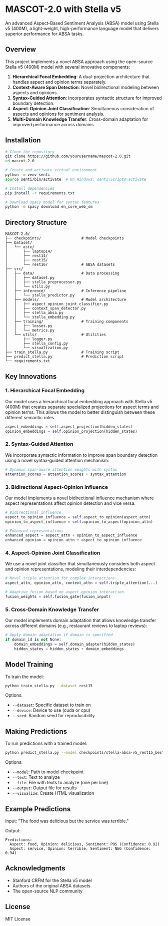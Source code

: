
# MASCOT-2.0 with Stella v5

An advanced Aspect-Based Sentiment Analysis (ABSA) model using Stella v5 (400M), a light-weight, high-performance language model that delivers superior performance for ABSA tasks.

## Overview

This project implements a novel ABSA approach using the open-source Stella v5 (400M) model with several innovative components:

1. **Hierarchical Focal Embedding**: A dual-projection architecture that handles aspect and opinion terms separately.
2. **Context-Aware Span Detection**: Novel bidirectional modeling between aspects and opinions.
3. **Syntax-Guided Attention**: Incorporates syntactic structure for improved boundary detection.
4. **Aspect-Opinion Joint Classification**: Simultaneous consideration of aspects and opinions for sentiment analysis.
5. **Multi-Domain Knowledge Transfer**: Cross-domain adaptation for improved performance across domains.

## Installation

```bash
# Clone the repository
git clone https://github.com/yourusername/mascot-2.0.git
cd mascot-2.0

# Create and activate virtual environment
python -m venv senti
source senti/bin/activate  # On Windows: senti\Scripts\activate

# Install dependencies
pip install -r requirements.txt

# Download spaCy model for syntax features
python -m spacy download en_core_web_sm
```

## Directory Structure

```
MASCOT-2.0/
├── checkpoints/                  # Model checkpoints
├── Dataset/
│   └── aste/
│       ├── laptop14/
│       ├── rest14/
│       ├── rest15/
│       └── rest16/               # ABSA datasets
├── src/
│   ├── data/                     # Data processing
│   │   ├── dataset.py
│   │   ├── stella_preprocessor.py
│   │   └── utils.py
│   ├── inference/                # Inference pipeline
│   │   └── stella_predictor.py
│   ├── models/                   # Model architecture
│   │   ├── aspect_opinion_joint_classifier.py
│   │   ├── context_span_detector.py
│   │   ├── stella_absa.py
│   │   └── stella_embedding.py
│   ├── training/                 # Training components
│   │   ├── losses.py
│   │   └── metrics.py
│   └── utils/                    # Utilities
│       ├── logger.py
│       ├── stella_config.py
│       └── visualization.py
├── train_stella.py               # Training script
├── predict_stella.py             # Prediction script
└── requirements.txt
```

## Key Innovations

### 1. Hierarchical Focal Embedding

Our model uses a hierarchical focal embedding approach with Stella v5 (400M) that creates separate specialized projections for aspect terms and opinion terms. This allows the model to better distinguish between these different semantic roles.

```python
aspect_embeddings = self.aspect_projection(hidden_states)
opinion_embeddings = self.opinion_projection(hidden_states)
```

### 2. Syntax-Guided Attention

We incorporate syntactic information to improve span boundary detection using a novel syntax-guided attention mechanism:

```python
# Dynamic span-aware attention weights with syntax
attention_scores = attention_scores + syntax_attention
```

### 3. Bidirectional Aspect-Opinion Influence

Our model implements a novel bidirectional influence mechanism where aspect representations affect opinion detection and vice versa:

```python
# Bidirectional influence
aspect_to_opinion_influence = self.aspect_to_opinion(aspect_attn)
opinion_to_aspect_influence = self.opinion_to_aspect(opinion_attn)

# Enhanced representations
enhanced_aspect = aspect_attn + opinion_to_aspect_influence
enhanced_opinion = opinion_attn + aspect_to_opinion_influence
```

### 4. Aspect-Opinion Joint Classification

We use a novel joint classifier that simultaneously considers both aspect and opinion representations, modeling their interdependencies:

```python
# Novel triple attention for complex interactions
aspect_attn, opinion_attn, context_attn = self.triple_attention(...)

# Adaptive fusion based on aspect-opinion interaction
fusion_weights = self.fusion_gate(fusion_input)
```

### 5. Cross-Domain Knowledge Transfer

Our model implements domain adaptation that allows knowledge transfer across different domains (e.g., restaurant reviews to laptop reviews):

```python
# Apply domain adaptation if domain is specified
if domain_id is not None:
    domain_embeddings = self.domain_adapter(hidden_states)
    hidden_states = hidden_states + domain_embeddings
```

## Model Training

To train the model:

```bash
python train_stella.py --dataset rest15
```

Options:
- `--dataset`: Specific dataset to train on
- `--device`: Device to use (cuda or cpu)
- `--seed`: Random seed for reproducibility

## Making Predictions

To run predictions with a trained model:

```bash
python predict_stella.py --model checkpoints/stella-absa-v5_rest15_best.pt --text "The food was delicious but the service was terrible." --visualize
```

Options:
- `--model`: Path to model checkpoint
- `--text`: Text to analyze
- `--file`: File with texts to analyze (one per line)
- `--output`: Output file for results
- `--visualize`: Create HTML visualization

## Example Predictions

Input: "The food was delicious but the service was terrible."

Output:
```
Predictions:
  Aspect: food, Opinion: delicious, Sentiment: POS (Confidence: 0.92)
  Aspect: service, Opinion: terrible, Sentiment: NEG (Confidence: 0.94)
```

## Acknowledgments

- Stanford CRFM for the Stella v5 model
- Authors of the original ABSA datasets
- The open-source NLP community

## License

MIT License
